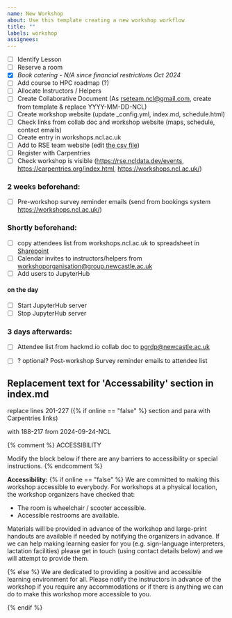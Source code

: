 ```yaml
---
name: New Workshop
about: Use this template creating a new workshop workflow
title: ""
labels: workshop
assignees: 
---
```


- [ ] Identify Lesson
- [ ] Reserve a room
- [x] _Book catering - N/A since financial restrictions Oct 2024_
- [ ] Add course to HPC roadmap (?)
- [ ] Allocate Instructors / Helpers
- [ ] Create Collaborative Document (As rseteam.ncl@gmail.com, create from template & replace YYYY-MM-DD-NCL)
- [ ] Create workshop website (update _config.yml, index.md, schedule.html)
- [ ] Check links from collab doc and workshop website (maps, schedule, contact emails)
- [ ] Create entry in workshops.ncl.ac.uk
- [ ] Add to RSE team website (edit [the csv file](https://github.com/NewcastleRSE/rse-team-website/blob/main/_data/events.csv))
- [ ] Register with Carpentries
- [ ] Check workshop is visible (https://rse.ncldata.dev/events, https://carpentries.org/index.html, https://workshops.ncl.ac.uk/)
### 2 weeks beforehand:
- [ ] Pre-workshop survey reminder emails (send from bookings system https://workshops.ncl.ac.uk/)
### Shortly beforehand:
- [ ] copy attendees list from workshops.ncl.ac.uk to spreadsheet in [Sharepoint]( https://newcastle.sharepoint.com/:f:/r/sites/workshoporganisation/Shared%20Documents/Workshop%20Admin/Room%20Bookings%20and%20Attendance?csf=1&web=1&e=bOyGg2)
- [ ] Calendar invites to instructors/helpers from workshoporganisation@group.newcastle.ac.uk
- [ ] Add users to JupyterHub
#### on the day
- [ ] Start JupyterHub server
- [ ] Stop JupyterHub server
### 3 days afterwards:
- [ ] Attendee list from hackmd.io collab doc to pgrdp@newcastle.ac.uk
- [ ] ? optional? Post-workshop Survey reminder emails to attendee list







Replacement text for 'Accessability' section in index.md
-
replace lines 201-227 ({% if online == "false" %} section and para with Carpentries links)

with 188-217 from 2024-09-24-NCL

{% comment %}
ACCESSIBILITY

Modify the block below if there are any barriers to accessibility or
special instructions.
{% endcomment %}
<p id="accessibility">
  <strong>Accessibility:</strong>
{% if online == "false" %}
  We are committed to making this workshop
  accessible to everybody.  For workshops at a physical location, the workshop organizers have checked that:
</p>
<ul>
  <li>The room is wheelchair / scooter accessible.</li>
  <li>Accessible restrooms are available.</li>
</ul>
<p>
  Materials will be provided in advance of the workshop and
  large-print handouts are available if needed by notifying the
  organizers in advance.  If we can help making learning easier for
  you (e.g. sign-language interpreters, lactation facilities) please
  get in touch (using contact details below) and we will
  attempt to provide them.
</p>
{% else %}
  We are dedicated to providing a positive and accessible learning environment for all. Please
  notify the instructors in advance of the workshop if you require any accommodations or if there is
  anything we can do to make this workshop more accessible to you.
</p>
{% endif %}
